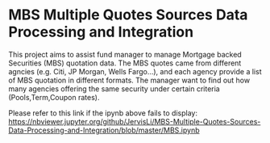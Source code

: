 # MBS Multiple Quotes Sources Data Processing and Integration
This project aims to assist fund manager to manage Mortgage backed Securities (MBS) quotation data. The MBS quotes came from different agncies (e.g. Citi, JP Morgan, Wells Fargo...), and each agency provide a list of MBS quotation in different formats. The manager want to find out how many agencies offering the same security under certain criteria (Pools,Term,Coupon rates).

Please refer to this link if the ipynb above fails to display: 
https://nbviewer.jupyter.org/github/JervisLi/MBS-Multiple-Quotes-Sources-Data-Processing-and-Integration/blob/master/MBS.ipynb
